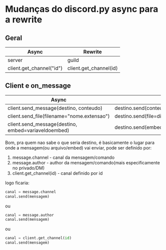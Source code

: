 # Mudanças do discord.py async para a rewrite

## Geral
Async | Rewrite
--------|--------
server | guild
client.get_channel("id") | client.get_channel(id)


## Client e on_message
Async | Rewrite
--------|--------
client.send_message(destino, conteudo) | destino.send(conteúdo)
client.send_file(filename="nome.extensao") | destino.send(file=discord.File(filename="nome.extensao"))
client.send_message(destino, embed=variaveldoembed) | destino.send(embed=variaveldoembed)

Bom, pra quem nao sabe o que seria destino, é basicamente o lugar para onde a mensagem(ou arquivo/embed) vai enviar,
pode ser definido por:
1. message.channel - canal da mensagem/comando
2. message.author - author da mensagem/comando(mais especificamente no privado/DM)
3. client.get_channel(id) - canal definido por id

logo ficaria:
```python
canal = message.channel
canal.send(mensagem)
```
ou
```python
canal = message.author
canal.send(mensagem)
```
ou
```python
canal = client.get_channel(id)
canal.send(mensagem)
```
